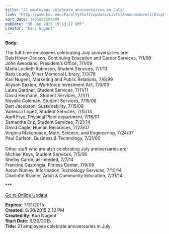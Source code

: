 ```yaml
---
title: "21 employees celebrate anniversaries in July"
link: "http://www.kcc.edu/FacultyStaff/update/Lists/Announcements/DispForm.aspx?ID=1962"
sort_date: 1435691597000
pubDate: "30 Jun 2015 19:13:17 GMT"
creator: "Kari Nugent"
---
```


<div><b>Body:</b> <div class="ExternalClassCEB1F9D7010D4BE09076FF7BA020ADF6"><p>The full-time employees celebrating July anniversaries are:<br />Deb Hoyer-Denson, Continuing Education and Career Services, 7/1/98<br />John Avendano, President’s Office, 7/1/09<br />Marla Lockett-Robinson, Student Services, 7/1/13<br />Barb Loudy, Miner Memorial Library, 7/3/78<br />Kari Nugent, Marketing and Public Relations, 7/6/99<br />Allyson Saxton, Workforce Investment Act, 7/6/09<br />Laura Gardner, Student Services, 7/11/11<br />David Hermann, Student Services, 7/1/11<br />Novalla Coleman, Student Services, 7/15/08<br />Bert Jacobson, Sustainability, 7/15/08<br />Vanessa Lopez, Student Services, 7/15/13<br />April Frye, Physical Plant department, 7/16/01<br />Samantha Enz, Student Services, 7/21/14<br />David Cagle, Human Resources, 7/23/07<br />Virginia Makepeace, Math, Science, and Engineering, 7/24/07<br />Paul Carlson, Business &amp; Technology, 7/31/00<br /><br />Other staff who are also celebrating July anniversaries are:<br />Michael Keys, Student Services, 7/5/06<br />Shelby Caron, as-needed, 7/7/14<br />Francine Castongia, Fitness Center, 7/9/09<br />Aaron Nunley, Information Technology Services, 7/10/14<br />Charlotte Kramer, Adult &amp; Community Education, 7/31/14<br /></p>
<p>***</p>
<p><a href="/update">Go to Online Update</a></p></div></div>
<div><b>Expires:</b> 7/31/2015</div>
<div><b>Created:</b> 6/30/2015 2:13 PM</div>
<div><b>Created By:</b> Kari Nugent</div>
<div><b>Start Date:</b> 6/30/2015</div>
<div><b>Title:</b> 21 employees celebrate anniversaries in July</div>
